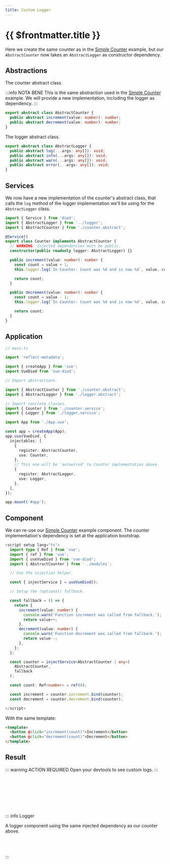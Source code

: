 ```yaml
---
title: Custom Logger
---
```


# {{ $frontmatter.title }}

Here we create the same counter as in the [Simple Counter](simple-counter.md)
example, but our `AbstractCounter` now takes an `AbstractLogger` as
constructor dependency.

## Abstractions

The counter abstract class.

:::info NOTA BENE
This is the same abstraction used in the
[Simple Counter](simple-counter.md) example.
We will provide a new implementation, including the logger as dependency.
:::

```typescript
export abstract class AbstractCounter {
  public abstract increment(value: number): number;
  public abstract decrement(value: number): number;
}
```

The logger abstract class.

```typescript
export abstract class AbstractLogger {
  public abstract log(...args: any[]): void;
  public abstract info(...args: any[]): void;
  public abstract warn(...args: any[]): void;
  public abstract error(...args: any[]): void;
}
```

## Services

We now have a new implementation of the counter's abstract class, that calls
the `log` method of the logger implementation we'll be using for the
`AbstractLogger` class.

```typescript
import { Service } from 'diod';
import { AbstractLogger } from '../logger';
import { AbstractCounter } from './counter.abstract';

@Service()
export class Counter implements AbstractCounter {
  // WARNING: Injected dependencies must be public.
  constructor(public readonly logger: AbstractLogger) {}

  public increment(value: number): number {
    const count = value + 1;
    this.logger.log(`In Counter: Count was %d and is now %d`, value, count);

    return count;
  }

  public decrement(value: number): number {
    const count = value - 1;
    this.logger.log(`In Counter: Count was %d and is now %d`, value, count);

    return count;
  }
}
```

## Application

```typescript
// main.ts

import 'reflect-metadata';

import { createApp } from 'vue';
import VueDiod from 'vue-diod';

// Import abstractions.

import { AbstractCounter } from './counter.abstract';
import { AbstractLogger } from './logger.abstract';

// Import concrete classes.
import { Counter } from './counter.service';
import { Logger } from './logger.service';

import App from './App.vue';

const app = createApp(App);
app.use(VueDiod, {
  injectables: [
    {
      register: AbstractCounter,
      use: Counter,
    },
    // This one will be 'autowired' to Counter implementation above.
    {
      register: AbstractLogger,
      use: Logger,
    },
  ],
});

app.mount('#app');
```

## Component

We can re-use our [Simple Counter](simple-counter.md) example component.
The counter implementation's dependency is set at the application bootstrap.

```typescript
<script setup lang="ts">
  import type { Ref } from 'vue';
  import { ref } from 'vue';
  import { useVueDiod } from 'vue-diod';
  import { AbstractCounter } from '../modules';

  // Use the injection helper.

  const { injectService } = useVueDiod();

  // Setup the (optional) fallback.

  const fallback = () => {
    return {
      increment(value: number) {
        console.warn('Function increment was called from fallback.');
        return value++;
      },
      decrement(value: number) {
        console.warn('Function decrement was called from fallback.');
        return value--;
      },
    };
  };

  const counter = injectService<AbstractCounter | any>(
    AbstractCounter,
    fallback
  );

  const count: Ref<number> = ref(0);

  const increment = counter.increment.bind(counter);
  const decrement = counter.decrement.bind(counter);

</script>
```

With the same template:

```html
<template>
  <button @click="increment(count)">Increment</button>
  <button @click="decrement(count)">Decrement</button>
</template>
```

## Result

::: warning ACTION REQUIRED
Open your devtools to see custom logs.
:::

<script setup>
import CustomLogger from '../.vitepress/theme/components/custom-logger.component.vue';
import LoggerOnly from '../.vitepress/theme/components/logger-only.component.vue';
</script>

<div style="width: 100%; display: flex; justify-content: center; margin: 4rem 0;">
  <CustomLogger />
</div>

::: info Logger

A logger component using the same injected dependency as our counter above.

<div style="width: 100%; display: flex; justify-content: center; margin: 2rem 0;">
  <LoggerOnly />
</div>
:::
